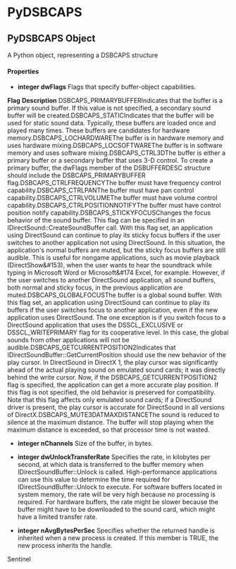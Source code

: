 # PyDSBCAPS

## PyDSBCAPS Object

A Python object, representing a DSBCAPS structure

#### Properties

  -  **integer dwFlags** 
    Flags that specify buffer-object capabilities\.

 **Flag**  **Description** DSBCAPS\_PRIMARYBUFFERIndicates that the buffer is a primary sound buffer\. If this value is not specified, a secondary sound buffer will be created\.DSBCAPS\_STATICIndicates that the buffer will be used for static sound data\. Typically, these buffers are loaded once and played many times\. These buffers are candidates for hardware memory\.DSBCAPS\_LOCHARDWAREThe buffer is in hardware memory and uses hardware mixing\.DSBCAPS\_LOCSOFTWAREThe buffer is in software memory and uses software mixing\.DSBCAPS\_CTRL3DThe buffer is either a primary buffer or a secondary buffer that uses 3-D control\. To create a primary buffer, the dwFlags member of the DSBUFFERDESC structure should include the DSBCAPS\_PRIMARYBUFFER flag\.DSBCAPS\_CTRLFREQUENCYThe buffer must have frequency control capability\.DSBCAPS\_CTRLPANThe buffer must have pan control capability\.DSBCAPS\_CTRLVOLUMEThe buffer must have volume control capability\.DSBCAPS\_CTRLPOSITIONNOTIFYThe buffer must have control position notify capability\.DSBCAPS\_STICKYFOCUSChanges the focus behavior of the sound buffer\. This flag can be specified in an IDirectSound::CreateSoundBuffer call\. With this flag set, an application using DirectSound can continue to play its sticky focus buffers if the user switches to another application not using DirectSound\. In this situation, the application's normal buffers are muted, but the sticky focus buffers are still audible\. This is useful for nongame applications, such as movie playback \(DirectShow&\#153\), when the user wants to hear the soundtrack while typing in Microsoft Word or Microsoft&\#174 Excel, for example\. However, if the user switches to another DirectSound application, all sound buffers, both normal and sticky focus, in the previous application are muted\.DSBCAPS\_GLOBALFOCUSThe buffer is a global sound buffer\. With this flag set, an application using DirectSound can continue to play its buffers if the user switches focus to another application, even if the new application uses DirectSound\. The one exception is if you switch focus to a DirectSound application that uses the DSSCL\_EXCLUSIVE or DSSCL\_WRITEPRIMARY flag for its cooperative level\. In this case, the global sounds from other applications will not be audible\.DSBCAPS\_GETCURRENTPOSITION2Indicates that IDirectSoundBuffer::GetCurrentPosition should use the new behavior of the play cursor\. In DirectSound in DirectX 1, the play cursor was significantly ahead of the actual playing sound on emulated sound cards; it was directly behind the write cursor\. Now, if the DSBCAPS\_GETCURRENTPOSITION2 flag is specified, the application can get a more accurate play position\. If this flag is not specified, the old behavior is preserved for compatibility\. Note that this flag affects only emulated sound cards; if a DirectSound driver is present, the play cursor is accurate for DirectSound in all versions of DirectX\.DSBCAPS\_MUTE3DATMAXDISTANCEThe sound is reduced to silence at the maximum distance\. The buffer will stop playing when the maximum distance is exceeded, so that processor time is not wasted\.
  -  **integer nChannels** 
    Size of the buffer, in bytes\.

  -  **integer dwUnlockTransferRate** 
    Specifies the rate, in kilobytes per second, at which data is transferred to the buffer memory when IDirectSoundBuffer::Unlock is called\. High-performance applications can use this value to determine the time required for IDirectSoundBuffer::Unlock to execute\. For software buffers located in system memory, the rate will be very high because no processing is required\. For hardware buffers, the rate might be slower because the buffer might have to be downloaded to the sound card, which might have a limited transfer rate\.

  -  **integer nAvgBytesPerSec** 
    Specifies whether the returned handle is inherited when a new process is created\. If this member is TRUE, the new process inherits the handle\. 

Sentinel